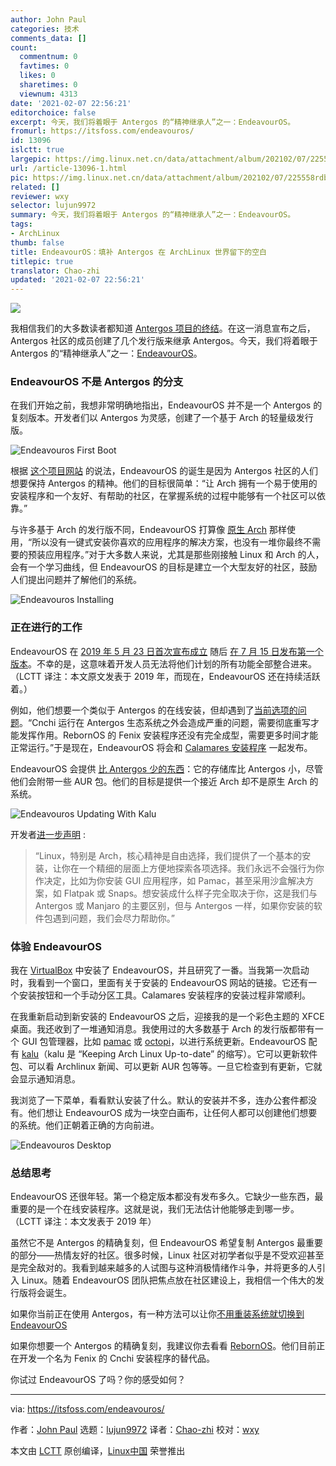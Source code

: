 ```yaml
---
author: John Paul
categories: 技术
comments_data: []
count:
  commentnum: 0
  favtimes: 0
  likes: 0
  sharetimes: 0
  viewnum: 4313
date: '2021-02-07 22:56:21'
editorchoice: false
excerpt: 今天，我们将着眼于 Antergos 的“精神继承人”之一：EndeavourOS。
fromurl: https://itsfoss.com/endeavouros/
id: 13096
islctt: true
largepic: https://img.linux.net.cn/data/attachment/album/202102/07/225558rdb85bmm6uumro71.jpg
url: /article-13096-1.html
pic: https://img.linux.net.cn/data/attachment/album/202102/07/225558rdb85bmm6uumro71.jpg.thumb.jpg
related: []
reviewer: wxy
selector: lujun9972
summary: 今天，我们将着眼于 Antergos 的“精神继承人”之一：EndeavourOS。
tags:
- ArchLinux
thumb: false
title: EndeavourOS：填补 Antergos 在 ArchLinux 世界留下的空白
titlepic: true
translator: Chao-zhi
updated: '2021-02-07 22:56:21'
---
```


![](https://img.linux.net.cn/data/attachment/album/202102/07/225558rdb85bmm6uumro71.jpg)


我相信我们的大多数读者都知道 [Antergos 项目的终结](https://itsfoss.com/antergos-linux-discontinued/)。在这一消息宣布之后，Antergos 社区的成员创建了几个发行版来继承 Antergos。今天，我们将着眼于 Antergos 的“精神继承人”之一：[EndeavourOS](https://endeavouros.com/)。


### EndeavourOS 不是 Antergos 的分支


在我们开始之前，我想非常明确地指出，EndeavourOS 并不是一个 Antergos 的复刻版本。开发者们以 Antergos 为灵感，创建了一个基于 Arch 的轻量级发行版。


![Endeavouros First Boot](https://img.linux.net.cn/data/attachment/album/202102/07/225623gz2spp7psasktw44.png)


根据 [这个项目网站](https://endeavouros.com/info-2/) 的说法，EndeavourOS 的诞生是因为 Antergos 社区的人们想要保持 Antergos 的精神。他们的目标很简单：“让 Arch 拥有一个易于使用的安装程序和一个友好、有帮助的社区，在掌握系统的过程中能够有一个社区可以依靠。”


与许多基于 Arch 的发行版不同，EndeavourOS 打算像 [原生 Arch](https://endeavouros.com/info-2/) 那样使用，“所以没有一键式安装你喜欢的应用程序的解决方案，也没有一堆你最终不需要的预装应用程序。”对于大多数人来说，尤其是那些刚接触 Linux 和 Arch 的人，会有一个学习曲线，但 EndeavourOS 的目标是建立一个大型友好的社区，鼓励人们提出问题并了解他们的系统。


![Endeavouros Installing](https://img.linux.net.cn/data/attachment/album/202102/07/225624ovdie5ymbmrez786.png)


### 正在进行的工作


EndeavourOS 在 [2019 年 5 月 23 日首次宣布成立](https://forum.antergos.com/topic/11780/endeavour-antergos-community-s-next-stage) 随后 [在 7 月 15 日发布第一个版本](https://endeavouros.com/endeavouros-first-stable-release-has-arrived/)。不幸的是，这意味着开发人员无法将他们计划的所有功能全部整合进来。（LCTT 译注：本文原文发表于 2019 年，而现在，EndeavourOS 还在持续活跃着。）


例如，他们想要一个类似于 Antergos 的在线安装，但却遇到了[当前选项的问题](https://endeavouros.com/what-to-expect-on-the-first-release/)。“Cnchi 运行在 Antergos 生态系统之外会造成严重的问题，需要彻底重写才能发挥作用。RebornOS 的 Fenix 安装程序还没有完全成型，需要更多时间才能正常运行。”于是现在，EndeavourOS 将会和 [Calamares 安装程序](https://calamares.io/) 一起发布。


EndeavourOS 会提供 [比 Antergos 少的东西](https://endeavouros.com/what-to-expect-on-the-first-release/)：它的存储库比 Antergos 小，尽管他们会附带一些 AUR 包。他们的目标是提供一个接近 Arch 却不是原生 Arch 的系统。


![Endeavouros Updating With Kalu](https://img.linux.net.cn/data/attachment/album/202102/07/225625dybgzwwyz4w4kkwa.png)


开发者[进一步声明](https://endeavouros.com/second-week-after-the-stable-release/) :



> 
> “Linux，特别是 Arch，核心精神是自由选择，我们提供了一个基本的安装，让你在一个精细的层面上方便地探索各项选择。我们永远不会强行为你作决定，比如为你安装 GUI 应用程序，如 Pamac，甚至采用沙盒解决方案，如 Flatpak 或 Snaps。想安装成什么样子完全取决于你，这是我们与 Antergos 或 Manjaro 的主要区别，但与 Antergos 一样，如果你安装的软件包遇到问题，我们会尽力帮助你。”
> 
> 
> 


### 体验 EndeavourOS


我在 [VirtualBox](https://itsfoss.com/install-virtualbox-ubuntu/) 中安装了 EndeavourOS，并且研究了一番。当我第一次启动时，我看到一个窗口，里面有关于安装的 EndeavourOS 网站的链接。它还有一个安装按钮和一个手动分区工具。Calamares 安装程序的安装过程非常顺利。


在我重新启动到新安装的 EndeavourOS 之后，迎接我的是一个彩色主题的 XFCE 桌面。我还收到了一堆通知消息。我使用过的大多数基于 Arch 的发行版都带有一个 GUI 包管理器，比如 [pamac](https://aur.archlinux.org/packages/pamac-aur/) 或 [octopi](https://octopiproject.wordpress.com/)，以进行系统更新。EndeavourOS 配有 [kalu](https://github.com/jjk-jacky/kalu)（kalu 是 “Keeping Arch Linux Up-to-date” 的缩写）。它可以更新软件包、可以看 Archlinux 新闻、可以更新 AUR 包等等。一旦它检查到有更新，它就会显示通知消息。


我浏览了一下菜单，看看默认安装了什么。默认的安装并不多，连办公套件都没有。他们想让 EndeavourOS 成为一块空白画布，让任何人都可以创建他们想要的系统。他们正朝着正确的方向前进。


![Endeavouros Desktop](https://img.linux.net.cn/data/attachment/album/202102/07/225627ipvbp5f5ww8i5px2.png)


### 总结思考


EndeavourOS 还很年轻。第一个稳定版本都没有发布多久。它缺少一些东西，最重要的是一个在线安装程序。这就是说，我们无法估计他能够走到哪一步。（LCTT 译注：本文发表于 2019 年）


虽然它不是 Antergos 的精确复刻，但 EndeavourOS 希望复制 Antergos 最重要的部分——热情友好的社区。很多时候，Linux 社区对初学者似乎是不受欢迎甚至是完全敌对的。我看到越来越多的人试图与这种消极情绪作斗争，并将更多的人引入 Linux。随着 EndeavourOS 团队把焦点放在社区建设上，我相信一个伟大的发行版将会诞生。


如果你当前正在使用 Antergos，有一种方法可以让你[不用重装系统就切换到 EndeavourOS](https://forum.endeavouros.com/t/how-to-switch-from-antergos-to-endevouros/105/2)


如果你想要一个 Antergos 的精确复刻，我建议你去看看 [RebornOS](https://rebornos.org/)。他们目前正在开发一个名为 Fenix 的 Cnchi 安装程序的替代品。


你试过 EndeavourOS 了吗？你的感受如何？




---


via: <https://itsfoss.com/endeavouros/>


作者：[John Paul](https://itsfoss.com/author/john/) 选题：[lujun9972](https://github.com/lujun9972) 译者：[Chao-zhi](https://github.com/Chao-zhi) 校对：[wxy](https://github.com/wxy)


本文由 [LCTT](https://github.com/LCTT/TranslateProject) 原创编译，[Linux中国](https://linux.cn/) 荣誉推出